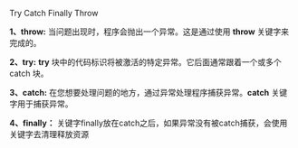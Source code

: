 Try Catch Finally Throw

**1、throw:** 当问题出现时，程序会抛出一个异常。这是通过使用 **throw** 关键字来完成的。

**2、try:** **try** 块中的代码标识将被激活的特定异常。它后面通常跟着一个或多个 catch 块。

**3、catch:** 在您想要处理问题的地方，通过异常处理程序捕获异常。**catch** 关键字用于捕获异常。

**4、finally：** 关键字finally放在catch之后，如果异常没有被catch捕获，会使用关键字去清理释放资源